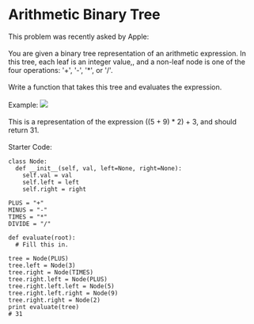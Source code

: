 # Arithmetic Binary Tree
This problem was recently asked by Apple:
<br>
<br>
You are given a binary tree representation of an arithmetic expression. In this tree, each leaf is an integer value,, and a non-leaf node is one of the four operations: '+', '-', '*', or '/'.
<br>
<br>
Write a function that takes this tree and evaluates the expression.
<br>
<br>
Example:
<img src="https://media.geeksforgeeks.org/wp-content/uploads/expression-tree.png">
<br>
<br>
This is a representation of the expression ((5 + 9) * 2) + 3, and should return 31.
<br><br>
Starter Code:
```
class Node:
  def __init__(self, val, left=None, right=None):
    self.val = val
    self.left = left
    self.right = right

PLUS = "+"
MINUS = "-"
TIMES = "*"
DIVIDE = "/"

def evaluate(root):
  # Fill this in.

tree = Node(PLUS)
tree.left = Node(3)
tree.right = Node(TIMES)
tree.right.left = Node(PLUS)
tree.right.left.left = Node(5)
tree.right.left.right = Node(9)
tree.right.right = Node(2)
print evaluate(tree)
# 31
```
